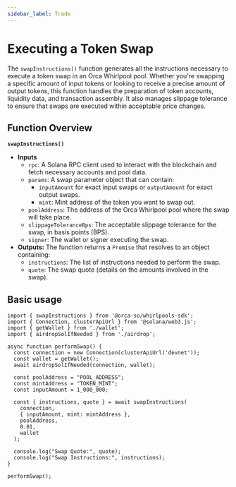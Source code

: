 ```yaml
---
sidebar_label: Trade
---
```


# Executing a Token Swap

The `swapInstructions()` function generates all the instructions necessary to execute a token swap in an Orca Whirlpool pool. Whether you're swapping a specific amount of input tokens or looking to receive a precise amount of output tokens, this function handles the preparation of token accounts, liquidity data, and transaction assembly. It also manages slippage tolerance to ensure that swaps are executed within acceptable price changes.

## Function Overview
**`swapInstructions()`**

- **Inputs**
    - `rpc`: A Solana RPC client used to interact with the blockchain and fetch necessary accounts and pool data.
    - `params`: A swap parameter object that can contain:
        - `inputAmount` for exact input swaps or `outputAmount` for exact output swaps. 
        - `mint`: Mint address of the token you want to swap out.
    - `poolAddress`: The address of the Orca Whirlpool pool where the swap will take place.
    - `slippageToleranceBps`: The acceptable slippage tolerance for the swap, in basis points (BPS).
    - `signer`: The wallet or signer executing the swap.
- **Outputs:** The function returns a `Promise` that resolves to an object containing:
    - `instructions`: The list of instructions needed to perform the swap.
    - `quote`: The swap quote (details on the amounts involved in the swap).

## Basic usage

```tsx title="performSwap.ts"
import { swapInstructions } from '@orca-so/whirlpools-sdk';
import { Connection, clusterApiUrl } from '@solana/web3.js';
import { getWallet } from './wallet';
import { airdropSolIfNeeded } from './airdrop';

async function performSwap() {
  const connection = new Connection(clusterApiUrl('devnet'));
  const wallet = getWallet();
  await airdropSolIfNeeded(connection, wallet);

  const poolAddress = "POOL_ADDRESS";
  const mintAddress = "TOKEN_MINT";
  const inputAmount = 1_000_000;

  const { instructions, quote } = await swapInstructions(
    connection, 
    { inputAmount, mint: mintAddress }, 
    poolAddress, 
    0.01,
    wallet
  );

  console.log("Swap Quote:", quote);
  console.log("Swap Instructions:", instructions);
}

performSwap();
```